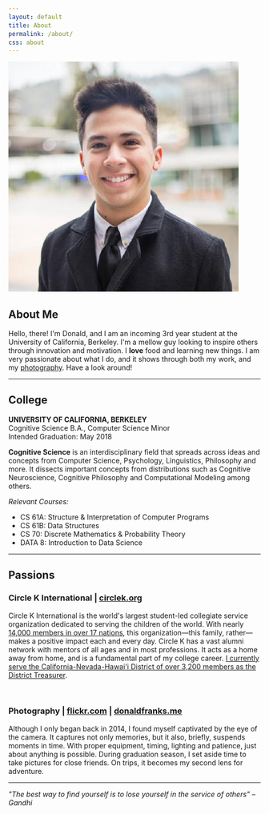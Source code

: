 ```yaml
---
layout: default
title: About
permalink: /about/
css: about
---
```


<div class="container-fluid content-post">
  <img class="img-responsive img-circle center-block me" alt="This is a photo of me." src="/assets/img/me.jpg"/>
  <h2>About Me</h2>
  <p>Hello, there! I'm Donald, and I am an incoming 3rd year student at the University of California, Berkeley.
  I'm a mellow guy looking to inspire others through innovation and motivation. I <strong>love</strong> food and learning new things.
  I am very passionate about what I do, and it shows through both my work, and my <a href="/photography/">photography</a>. Have a look around!</p>
  <hr/>
  <h2>College</h2>
  <p><strong>UNIVERSITY OF CALIFORNIA, BERKELEY</strong><br>
  Cognitive Science B.A., Computer Science Minor<br>
  Intended Graduation: May 2018</p>
  <p><strong>Cognitive Science</strong> is an interdisciplinary field that spreads across ideas and concepts from Computer Science,
  Psychology, Linguistics, Philosophy and more. It dissects important concepts from distributions such as Cognitive Neuroscience,
  Cognitive Philosophy and Computational Modeling among others.</p>
  <p><i>Relevant Courses:</i></p>
  <ul>
    <li>CS 61A: Structure & Interpretation of Computer Programs</li>
    <li>CS 61B: Data Structures</li>
    <li>CS 70:  Discrete Mathematics & Probability Theory</li>
    <li>DATA 8: Introduction to Data Science</li>
  </ul>
  <hr/>
  <h2>Passions</h2>
  <h3>Circle K International | <a href="//circlek.org/">circlek.org</a></h3>
  <p>Circle K International is the world's largest student-led collegiate service organization dedicated to serving the children
  of the world. With nearly <u>14,000 members in over 17 nations</u>, this organization—this family, rather—makes a positive impact each
  and every day. Circle K has a vast alumni network with mentors of all ages and in most professions. It acts as a home away from home,
  and is a fundamental part of my college career. <u>I currently serve the California-Nevada-Hawai'i District of over 3,200 members as
  the District Treasurer</u>.</p>
  <br>
  <h3>Photography | <a href="https://www.flickr.com/photos/143893005@N04/">flickr.com</a> | <a href="/photography/">donaldfranks.me</a></h3>
  <p>Although I only began back in 2014, I found myself captivated by the eye of the camera. It captures not only memories, but it also,
  briefly, suspends moments in time. With proper equipment, timing, lighting and patience, just about anything is possible. During
  graduation season, I set aside time to take pictures for close friends. On trips, it becomes my second lens for adventure.</p>
  <hr/>
  <p class="quote"><i>"The best way to find yourself is to lose yourself in the service of others" – Gandhi</i></p>
</div>
